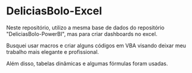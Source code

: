 # DeliciasBolo-Excel

Neste repositório, utilizo a mesma base de dados  do repositório "DeliciasBolo-PowerBI", mas para criar dashboards no excel.

Busquei usar macros e  criar alguns códigos em VBA  visando deixar meu trabalho mais elegante e profissional. 

Além disso, tabelas dinâmicas e  algumas fórmulas foram usadas.
